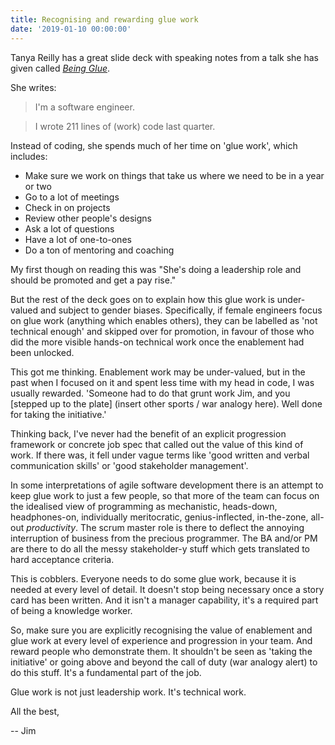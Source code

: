 ```yaml
---
title: Recognising and rewarding glue work
date: '2019-01-10 00:00:00'
---
```


Tanya Reilly has a great slide deck with speaking notes from a talk she has given called [_Being Glue_](https://www.slideshare.net/TanyaReilly/being-glue).

She writes:

> I'm a software engineer.

> I wrote 211 lines of (work) code last quarter.

Instead of coding, she spends much of her time on 'glue work', which includes:

* Make sure we work on things that take us where we need to be in a year or two
* Go to a lot of meetings
* Check in on projects
* Review other people's designs
* Ask a lot of questions
* Have a lot of one-to-ones
* Do a ton of mentoring and coaching

My first though on reading this was "She's doing a leadership role and should be promoted and get a pay rise."

But the rest of the deck goes on to explain how this glue work is under-valued and subject to gender biases. Specifically, if female engineers focus on glue work (anything which enables others), they can be labelled as 'not technical enough' and skipped over for promotion, in favour of those who did the more visible hands-on technical work once the enablement had been unlocked.

This got me thinking. Enablement work may be under-valued, but in the past when I focused on it and spent less time with my head in code, I was usually rewarded. 'Someone had to do that grunt work Jim, and you [stepped up to the plate] (insert other sports / war analogy here). Well done for taking the initiative.'

Thinking back, I've never had the benefit of an explicit progression framework or concrete job spec that called out the value of this kind of work. If there was, it fell under vague terms like 'good written and verbal communication skills' or 'good stakeholder management'.

In some interpretations of agile software development there is an attempt to keep glue work to just a few people, so that more of the team can focus on the idealised view of programming as mechanistic, heads-down, headphones-on, individually meritocratic, genius-inflected, in-the-zone, all-out _productivity_. The scrum master role is there to deflect the annoying interruption of business from the precious programmer. The BA and/or PM are there to do all the messy stakeholder-y stuff which gets translated to hard acceptance criteria.

This is cobblers. Everyone needs to do some glue work, because it is needed at every level of detail. It doesn't stop being necessary once a story card has been written. And it isn't a manager capability, it's a required part of being a knowledge worker.

So, make sure you are explicitly recognising the value of enablement and glue work at every level of experience and progression in your team. And reward people who demonstrate them. It shouldn't be seen as 'taking the initiative' or going above and beyond the call of duty (war analogy alert) to do this stuff. It's a fundamental part of the job.

Glue work is not just leadership work. It's technical work.

All the best,

-- Jim
